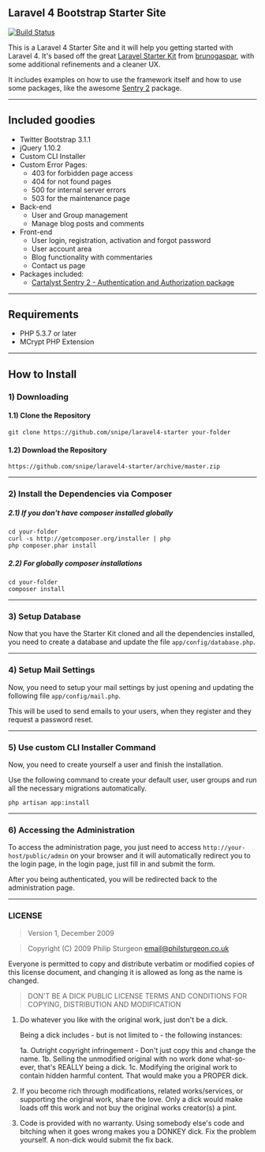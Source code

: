 ## Laravel 4 Bootstrap Starter Site

[![Build Status](https://travis-ci.org/snipe/laravel4-starter.svg?branch=master)](https://travis-ci.org/snipe/laravel4-starter)

This is a Laravel 4 Starter Site and it will help you getting started with Laravel 4. It's based off the great [Laravel Starter Kit](https://brunogaspar/laravel4-starter-kit) from [brunogaspar](https://brunogaspar/laravel4-starter-kit), with some additional refinements and a cleaner UX.

It includes examples on how to use the framework itself and how to use some
packages, like the awesome [Sentry 2](https://github.com/cartalyst/sentry) package.

-----

## Included goodies

* Twitter Bootstrap 3.1.1
* jQuery 1.10.2
* Custom CLI Installer
* Custom Error Pages:
	* 403 for forbidden page access
	* 404 for not found pages
	* 500 for internal server errors
	* 503 for the maintenance page
* Back-end
	* User and Group management
	* Manage blog posts and comments
* Front-end
	* User login, registration, activation and forgot password
	* User account area
	* Blog functionality with commentaries
	* Contact us page
* Packages included:
	* [Cartalyst Sentry 2 - Authentication and Authorization package](https://github.com/cartalyst/sentry)

-----

## Requirements

- PHP 5.3.7 or later
- MCrypt PHP Extension

-----

## How to Install

### 1) Downloading
#### 1.1) Clone the Repository

	git clone https://github.com/snipe/laravel4-starter your-folder

#### 1.2) Download the Repository

	https://github.com/snipe/laravel4-starter/archive/master.zip

-----

### 2) Install the Dependencies via Composer
##### 2.1) If you don't have composer installed globally

	cd your-folder
	curl -s http://getcomposer.org/installer | php
	php composer.phar install

##### 2.2) For globally composer installations

	cd your-folder
	composer install

-----

### 3) Setup Database

Now that you have the Starter Kit cloned and all the dependencies installed, you need to create a database and update the file `app/config/database.php`.

-----

### 4) Setup Mail Settings

Now, you need to setup your mail settings by just opening and updating the following file `app/config/mail.php`.

This will be used to send emails to your users, when they register and they request a password reset.

-----

### 5) Use custom CLI Installer Command

Now, you need to create yourself a user and finish the installation.

Use the following command to create your default user, user groups and run all the necessary migrations automatically.

	php artisan app:install

-----

### 6) Accessing the Administration

To access the administration page, you just need to access `http://your-host/public/admin` on your browser and it will automatically redirect you to the login page, in the login page, just fill in and submit the form.

After you being authenticated, you will be redirected back to the administration page.

-----

### LICENSE

> Version 1, December 2009

> Copyright (C) 2009 Philip Sturgeon <email@philsturgeon.co.uk>

 Everyone is permitted to copy and distribute verbatim or modified
 copies of this license document, and changing it is allowed as long
 as the name is changed.

> DON'T BE A DICK PUBLIC LICENSE
> TERMS AND CONDITIONS FOR COPYING, DISTRIBUTION AND MODIFICATION

 1. Do whatever you like with the original work, just don't be a dick.

     Being a dick includes - but is not limited to - the following instances:

	 1a. Outright copyright infringement - Don't just copy this and change the name.
	 1b. Selling the unmodified original with no work done what-so-ever, that's REALLY being a dick.
	 1c. Modifying the original work to contain hidden harmful content. That would make you a PROPER dick.

 2. If you become rich through modifications, related works/services, or supporting the original work,
 share the love. Only a dick would make loads off this work and not buy the original works
 creator(s) a pint.

 3. Code is provided with no warranty. Using somebody else's code and bitching when it goes wrong makes
 you a DONKEY dick. Fix the problem yourself. A non-dick would submit the fix back.
